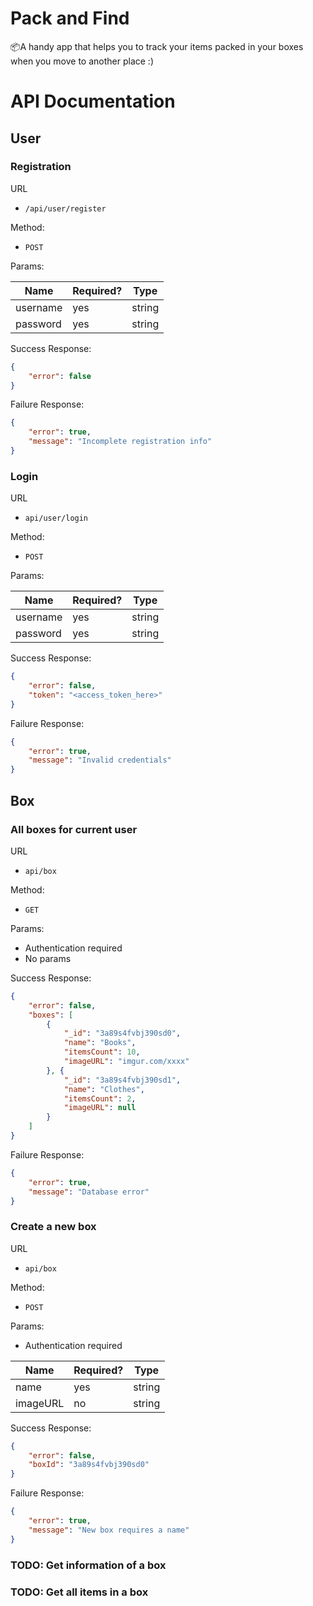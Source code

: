 # Pack and Find
📦A handy app that helps you to track your items packed in your boxes when you move to another place :)

# API Documentation
## User
### Registration
URL
- `/api/user/register`

Method:
- `POST`

Params:

| Name     | Required? | Type   |
| -------- | --------- | ------ |
| username | yes       | string |
| password | yes       | string |

Success Response:
```JSON
{
    "error": false
}
```

Failure Response:
```JSON
{
    "error": true,
    "message": "Incomplete registration info"
}
```

### Login
URL
- `api/user/login`

Method:
- `POST`

Params:

| Name     | Required? | Type   |
| -------- | --------- | ------ |
| username | yes       | string |
| password | yes       | string |

Success Response:
```JSON
{
    "error": false,
    "token": "<access_token_here>"
}
```

Failure Response:
```JSON
{
    "error": true,
    "message": "Invalid credentials"
}
```

## Box
### All boxes for current user
URL
- `api/box`

Method:
- `GET`

Params:
- Authentication required
- No params

Success Response:
```JSON
{
    "error": false,
    "boxes": [
        {
            "_id": "3a89s4fvbj390sd0",
            "name": "Books",
            "itemsCount": 10,
            "imageURL": "imgur.com/xxxx"
        }, {
            "_id": "3a89s4fvbj390sd1",
            "name": "Clothes",
            "itemsCount": 2,
            "imageURL": null
        }
    ]
}
```

Failure Response:
```JSON
{
    "error": true,
    "message": "Database error"
}
```

### Create a new box
URL
- `api/box`

Method:
- `POST`

Params:
- Authentication required

| Name     | Required? | Type   |
| -------- | --------- | ------ |
| name     | yes       | string |
| imageURL | no        | string |

Success Response:
```JSON
{
    "error": false,
    "boxId": "3a89s4fvbj390sd0"
}
```

Failure Response:
```JSON
{ 
    "error": true, 
    "message": "New box requires a name" 
}
```

### TODO: Get information of a box

### TODO: Get all items in a box

